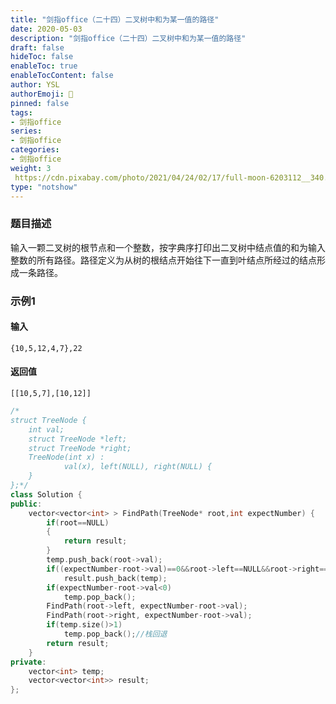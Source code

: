 ```yaml
---
title: "剑指office（二十四）二叉树中和为某一值的路径"
date: 2020-05-03
description: "剑指office（二十四）二叉树中和为某一值的路径"
draft: false
hideToc: false
enableToc: true
enableTocContent: false
author: YSL
authorEmoji: 🎅
pinned: false
tags:
- 剑指office
series:
- 剑指office
categories:
- 剑指office
weight: 3
 https://cdn.pixabay.com/photo/2021/04/24/02/17/full-moon-6203112__340.jpg
type: "notshow"
---
```


### 题目描述

输入一颗二叉树的根节点和一个整数，按字典序打印出二叉树中结点值的和为输入整数的所有路径。路径定义为从树的根结点开始往下一直到叶结点所经过的结点形成一条路径。

### 示例1

#### 输入

```
{10,5,12,4,7},22
```

#### 返回值

```
[[10,5,7],[10,12]]
```

```c++
/*
struct TreeNode {
	int val;
	struct TreeNode *left;
	struct TreeNode *right;
	TreeNode(int x) :
			val(x), left(NULL), right(NULL) {
	}
};*/
class Solution {
public:
    vector<vector<int> > FindPath(TreeNode* root,int expectNumber) {
        if(root==NULL)
        {
            return result;
        }
        temp.push_back(root->val);
        if((expectNumber-root->val)==0&&root->left==NULL&&root->right==NULL)//叶结点
            result.push_back(temp);
        if(expectNumber-root->val<0)
            temp.pop_back();
        FindPath(root->left, expectNumber-root->val);
        FindPath(root->right, expectNumber-root->val);
        if(temp.size()>1)
            temp.pop_back();//栈回退
        return result;
    }
private:
    vector<int> temp;
    vector<vector<int>> result;
};
```